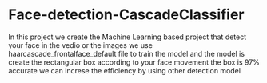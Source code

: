 # Face-detection-CascadeClassifier

In this project we create the Machine Learning based project that detect your face in the vedio or the images we use 
haarcascade_frontalface_default
file to train the model and the model is create the rectangular box according to your face movement the box is 97% accurate 
we can increse the efficiency by using other detection model 
